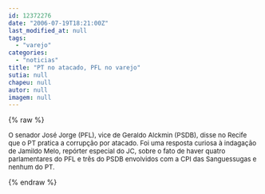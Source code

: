 ```yaml
---
id: 12372276
date: "2006-07-19T18:21:00Z"
last_modified_at: null
tags:
  - "varejo"
categories:
  - "noticias"
title: "PT no atacado, PFL no varejo"
sutia: null
chapeu: null
autor: null
imagem: null
---
```

{% raw %}
<p><FONT size=2><FONT size=2></p>
<p><P>O senador José Jorge (PFL), vice de Geraldo Alckmin (PSDB), disse no Recife que o PT pratica a corrupção por atacado. Foi uma resposta curiosa à indagação de Jamildo Melo, repórter especial do JC, sobre o fato de haver quatro parlamentares do PFL e três do PSDB envolvidos com a CPI das Sanguessugas e nenhum do PT.</P></FONT></FONT><FONT face=Verdana size=3></FONT> </p>
{% endraw %}